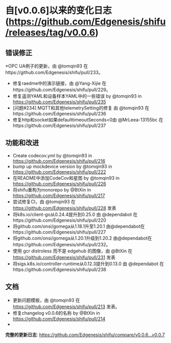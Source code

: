 # 自[v0.0.6]以来的变化日志(https://github.com/Edgenesis/shifu/releases/tag/v0.0.6)

## 错误修正
*OPC UA例子的更新，由 @tomqin93 在https://github.com/Edgenesis/shifu/pull/233。
* 修复raedme中的演示链接，由 @Yang-Xijie 在https://github.com/Edgenesis/shifu/pull/229。
* 修复遥测YAML和设备样本YAML中的一些错误 by @tomqin93 in https://github.com/Edgenesis/shifu/pull/235
* [问题#234] MQTT和其他telemetrySetting的修复 由 @tomqin93 在https://github.com/Edgenesis/shifu/pull/236
* 修复http和socket如果defaulttimeoutSeconds<0由 @MrLeea-13155bc 在https://github.com/Edgenesis/shifu/pull/237

## 功能和改进
* Create codecov.yml by @tomqin93 in https://github.com/Edgenesis/shifu/pull/216
* bump up mockdevice version by @tomqin93 in https://github.com/Edgenesis/shifu/pull/222
* 在README中添加CodeCov和星图 by @tomqin93 in https://github.com/Edgenesis/shifu/pull/226
* 将shifu重构为monorepo by @BtXin in https://github.com/Edgenesis/shifu/pull/217
* 尝试修复CI，由 @tomqin93 在 https://github.com/Edgenesis/shifu/pull/228 发表
* 将k8s.io/client-go从0.24.4提升到0.25.0 由 @dependabot 在https://github.com/Edgenesis/shifu/pull/220
* 将github.com/onsi/gomega从1.18.1升至1.20.1 由@dependabot在https://github.com/Edgenesis/shifu/pull/227
* 将github.com/onsi/gomega从1.20.1升级到1.20.2 由@dependabot在https://github.com/Edgenesis/shifu/pull/232。
* 使用 gcr distroless 而不是 edgehub 的图像，由 @BtXin 在 https://github.com/Edgenesis/shifu/pull/231 发表
* 将sigs.k8s.io/controller-runtime从0.12.3提升到0.13.0 由 @dependabot 在https://github.com/Edgenesis/shifu/pull/238

## 文档
* 更新问题模板，由 @tomqin93 在 https://github.com/Edgenesis/shifu/pull/213 发表。
* 修复changelog v0.0.6的名称 by @BtXin in https://github.com/Edgenesis/shifu/pull/214
* 
**完整的更新日志**: https://github.com/Edgenesis/shifu/compare/v0.0.6...v0.0.7